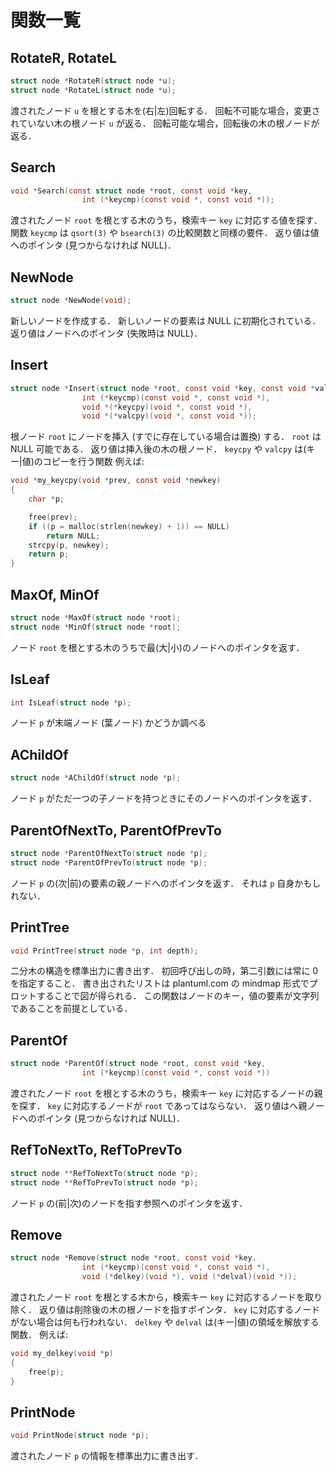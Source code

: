 # 関数一覧

## RotateR, RotateL

```c
struct node *RotateR(struct node *u);
struct node *RotateL(struct node *u);
```

渡されたノード `u` を根とする木を(右|左)回転する．
回転不可能な場合，変更されていない木の根ノード `u` が返る．
回転可能な場合，回転後の木の根ノードが返る．

## Search

```c
void *Search(const struct node *root, const void *key,
				int (*keycmp)(const void *, const void *));
```

渡されたノード `root` を根とする木のうち，検索キー `key` に対応する値を探す．
関数 `keycmp` は `qsort(3)` や `bsearch(3)` の比較関数と同様の要件．
返り値は値へのポインタ (見つからなければ NULL)．

## NewNode

```c
struct node *NewNode(void);
```

新しいノードを作成する．
新しいノードの要素は NULL に初期化されている．
返り値はノードへのポインタ (失敗時は NULL)．

## Insert

```c
struct node *Insert(struct node *root, const void *key, const void *value,
				int (*keycmp)(const void *, const void *),
				void *(*keycpy)(void *, const void *),
				void *(*valcpy)(void *, const void *));
```

根ノード `root` にノードを挿入 (すでに存在している場合は置換) する．
`root` は NULL 可能である．
返り値は挿入後の木の根ノード．
`keycpy` や `valcpy` は(キー|値)のコピーを行う関数
例えば:

```c
void *my_keycpy(void *prev, const void *newkey)
{
	char *p;

	free(prev);
	if ((p = malloc(strlen(newkey) + 1)) == NULL)
		return NULL;
	strcpy(p, newkey);
	return p;
}
```

## MaxOf, MinOf

```c
struct node *MaxOf(struct node *root);
struct node *MinOf(struct node *root);
```

ノード `root` を根とする木のうちで最(大|小)のノードへのポインタを返す．

## IsLeaf

```c
int IsLeaf(struct node *p);
```

ノード `p` が末端ノード (葉ノード) かどうか調べる

## AChildOf

```c
struct node *AChildOf(struct node *p);
```

ノード `p` がただ一つの子ノードを持つときにそのノードへのポインタを返す．

## ParentOfNextTo, ParentOfPrevTo

```c
struct node *ParentOfNextTo(struct node *p);
struct node *ParentOfPrevTo(struct node *p);
```

ノード `p` の(次|前)の要素の親ノードへのポインタを返す．
それは `p` 自身かもしれない．

## PrintTree

```c
void PrintTree(struct node *p, int depth);
```

二分木の構造を標準出力に書き出す．
初回呼び出しの時，第二引数には常に 0 を指定すること．
書き出されたリストは plantuml.com の mindmap 形式でプロットすることで図が得られる．
この関数はノードのキー，値の要素が文字列であることを前提としている．

## ParentOf

```c
struct node *ParentOf(struct node *root, const void *key,
				int (*keycmp)(const void *, const void *))
```

渡されたノード `root` を根とする木のうち，検索キー `key` に対応するノードの親を探す．
`key` に対応するノードが `root` であってはならない．
返り値はへ親ノードへのポインタ (見つからなければ NULL)．

## RefToNextTo, RefToPrevTo

```c
struct node **RefToNextTo(struct node *p);
struct node **RefToPrevTo(struct node *p);
```

ノード `p` の(前|次)のノードを指す参照へのポインタを返す．

## Remove

```c
struct node *Remove(struct node *root, const void *key,
				int (*keycmp)(const void *, const void *),
				void (*delkey)(void *), void (*delval)(void *));
```

渡されたノード `root` を根とする木から，検索キー `key` に対応するノードを取り除く．
返り値は削除後の木の根ノードを指すポインタ．
`key` に対応するノードがない場合は何も行われない．
`delkey` や `delval` は(キー|値)の領域を解放する関数．
例えば:

```c
void my_delkey(void *p)
{
	free(p);
}
```

## PrintNode

```c
void PrintNode(struct node *p);
```

渡されたノード `p` の情報を標準出力に書き出す．
